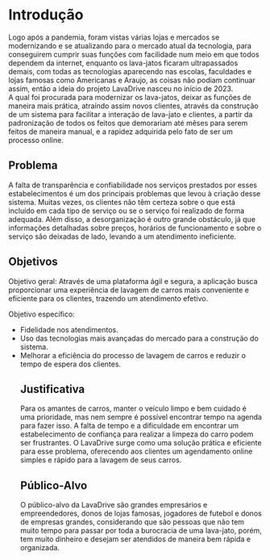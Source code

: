 # Introdução 

  Logo após a pandemia, foram vistas várias lojas e mercados se modernizando e se atualizando para o mercado atual da tecnologia, para conseguirem cumprir suas funções com facilidade num meio em que todos dependem da internet, enquanto os lava-jatos ficaram ultrapassados demais, com todas as tecnologias aparecendo nas escolas, faculdades e lojas famosas como Americanas e Araujo, as coisas não podiam continuar assim, então a ideia do projeto LavaDrive nasceu no início de 2023.  
  A qual foi procurada para modernizar os lava-jatos, deixar as funções de maneira mais prática,  atraíndo assim novos clientes, através da construção de um sistema para facilitar a interação de lava-jato e clientes, a partir da padronização de todos os feitos que demorariam até mêses para serem feitos de maneira manual, e a rapidez adquirida pelo fato de ser um processo online.

## Problema

A falta de transparência e confiabilidade nos serviços prestados por esses estabelecimentos é um dos principais problemas que levou à criação desse sistema. Muitas vezes, os clientes não têm certeza sobre o que está incluído em cada tipo de serviço ou se o serviço foi realizado de forma adequada. Além disso, a desorganização é outro grande obstáculo, já que informações detalhadas sobre preços, horários de funcionamento e sobre o serviço são deixadas de lado, levando a um atendimento ineficiente.

## Objetivos

 Objetivo geral: Através de uma plataforma ágil e segura, a aplicação busca proporcionar uma experiência de lavagem de carros mais conveniente e eficiente para os clientes, trazendo um atendimento efetivo.

Objetivo específico:
<ul>
 <li>Fidelidade nos atendimentos. </li>
 <li>Uso das tecnologias mais avançadas do mercado para a construção do sistema. </li>
 <li>Melhorar a eficiência do processo de lavagem de carros e reduzir o tempo de espera dos clientes. </li>
 

## Justificativa

Para os amantes de carros, manter o veículo limpo e bem cuidado é uma prioridade, mas nem sempre é possível encontrar tempo na agenda para fazer isso. A falta de tempo e a dificuldade em encontrar um estabelecimento de confiança para realizar a limpeza do carro podem ser frustrantes. O LavaDrive surge como uma solução prática e eficiente para esse problema, oferecendo aos clientes um agendamento online simples e rápido para a lavagem de seus carros.


## Público-Alvo 

 O público-alvo da LavaDrive são grandes empresários e empreendedores, donos de lojas famosas, jogadores de futebol e donos de empresas grandes, considerando que são pessoas que não tem muito tempo para passar por toda a burocracia de uma lava-jato, porém, tem muito dinheiro e desejam ser atendidos de maneira bem rápida e organizada.
